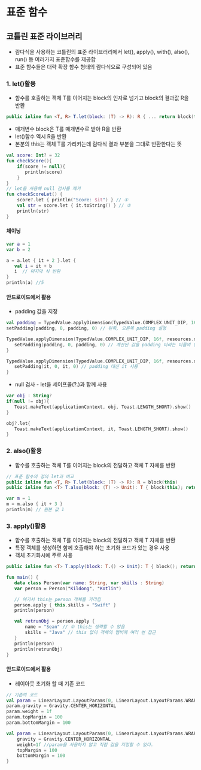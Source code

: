 # 표준 함수 

## 코틀린 표준 라이브러리 
 * 람다식을 사용하는 코틀린의 표준 라이브러리에서 let(), apply(), with(), also(), run() 등 여러가지 표준함수를 제공함
 * 표준 함수들은 대략 확장 함수 형태의 람다식으로 구성되어 있음
 
### 1. let()활용
 * 함수를 호출하는 객체 T를 이어지는 block의 인자로 넘기고 block의 결과값 R을 반환
 ```Kotlin
 public inline fun <T, R> T.let(block: (T) -> R): R { ... return block(this) }
 ```
 * 매개변수 block은 T를 매개변수로 받아 R을 반환
 * let()함수 역시 R을 반환
 * 본분의 this는 객체 T를 가리키는데 람다식 결과 부분을 그대로 반환한다는 뜻

 ```Kotlin
 val score: Int? = 32
 fun checkScore(){
     if(score != null){
        println(score)
     }
 }
 // let을 사용해 null 검사를 제거
 fun checkScoreLet() {
     score?.let { println("Score: $it") } // ①
     val str = score.let { it.toString() } // ②
     println(str)
 }
 ```
 #### 체이닝 
 
 ```Kotlin
 var a = 1
 var b = 2

 a = a.let { it + 2 }.let {
    val i = it + b
    i  // 마지막 식 반환
 }
 println(a) //5
 ```
 #### 안드로이드에서 활용
  * padding 값을 지정
 ```Kotlin
 val padding = TypedValue.applyDimension(TypedValue.COMPLEX_UNIT_DIP, 16f, resources.displayMetrics).toInt()
 setPadding(padding, 0, padding, 0) // 왼쪽, 오른쪽 padding 설정
 
 TypedValue.applyDimension(TypedValue.COMPLEX_UNIT_DIP, 16f, resources.displayMetrics).toInt().let{ padding ->  
    setPadding(padding, 0, padding, 0) // 계산된 값을 padding 이라는 이름의 인자로 받음
 }
 
 TypedValue.applyDimension(TypedValue.COMPLEX_UNIT_DIP, 16f, resources.displayMetrics).toInt().let{ padding ->  
    setPadding(it, 0, it, 0) // padding 대신 it 사용
 }
 ```
  * null 검사 - let을 세이프콜(?.)과 함께 사용
 ```Kotlin
 var obj : String?
 if(null != obj){
    Toast.makeText(applicationContext, obj, Toast.LENGTH_SHORT).show()
 }
 
 obj?.let{
    Toast.makeText(applicationContext, it, Toast.LENGTH_SHORT).show()
 }
 ```
 ### 2. also()활용
  * 함수를 호출하는 객체 T를 이어지는 block의 전달하고 객체 T 자체를 반환
 ```Kotlin
 // 표준 함수의 정의 let과 비교
 public inline fun <T, R> T.let(block: (T) -> R): R = block(this)
 public inline fun <T> T.also(block: (T) -> Unit): T { block(this); return this }
 ```
 ```Kotlin
 var m = 1
 m = m.also { it + 3 }
 println(m) // 원본 값 1
 ```
 
 ### 3. apply()활용
  * 함수를 호출하는 객체 T를 이어지는 block의 전달하고 객체 T 자체를 반환
  * 특정 객체를 생성하면 함께 호출해야 하는 초기화 코드가 있는 경우 사용
  * 객체 초기화시에 주로 사용
 ```Kotlin
 public inline fun <T> T.apply(block: T.() -> Unit): T { block(); return this }
 ```
 ```Kotlin
 fun main() {
    data class Person(var name: String, var skills : String)
    var person = Person("Kildong", "Kotlin")

    // 여기서 this는 person 객체를 가리킴
    person.apply { this.skills = "Swift" }
    println(person)

    val retrunObj = person.apply { 
        name = "Sean" // ① this는 생략할 수 있음
        skills = "Java" // this 없이 객체의 멤버에 여러 번 접근
    }
    println(person)
    println(retrunObj)
 }
 ```
  #### 안드로이드에서 활용
   * 레이아웃 초기화 할 때 기존 코드
   
 ```Kotlin
 // 기존의 코드
 val param = LinearLayout.LayoutParams(0, LinearLayout.LayoutParams.WRAP_CONTENT) 
 param.gravity = Gravity.CENTER_HORIZONTAL
 param.weight = 1f
 param.topMargin = 100
 param.bottomMargin = 100
 ```
 ```Kotlin
 val param = LinearLayout.LayoutParams(0, LinearLayout.LayoutParams.WRAP_CONTENT).apply { 
     gravity = Gravity.CENTER_HORIZONTAL
     weight=1f //param을 사용하지 않고 직접 값을 지정할 수 있다.
     topMargin = 100
     bottomMargin = 100 
 }
 ```
 
